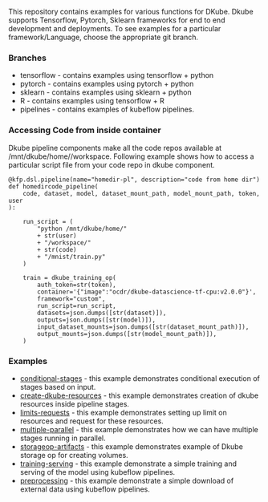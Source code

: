 This repository contains examples for various functions for DKube. Dkube supports Tensorflow, Pytorch, Sklearn frameworks for end to end development and deployments. To see examples for a particular framework/Language, choose the appropriate git branch.


### Branches

- tensorflow - contains examples using tensorflow + python
- pytorch - contains examples using pytorch + python
- sklearn - contains examples using sklearn + python
- R - contains examples using tensorflow + R
- pipelines - contains examples of kubeflow pipelines. 


### Accessing Code from inside container
Dkube pipeline components make all the code repos available at /mnt/dkube/home//workspace. Following example shows how to access a particular script file from your code repo in dkube component.

```python3
@kfp.dsl.pipeline(name="homedir-pl", description="code from home dir")
def homedircode_pipeline(
    code, dataset, model, dataset_mount_path, model_mount_path, token, user
):

    run_script = (
        "python /mnt/dkube/home/"
        + str(user)
        + "/workspace/"
        + str(code)
        + "/mnist/train.py"
    )

    train = dkube_training_op(
        auth_token=str(token),
        container='{"image":"ocdr/dkube-datascience-tf-cpu:v2.0.0"}',
        framework="custom",
        run_script=run_script,
        datasets=json.dumps([str(dataset)]),
        outputs=json.dumps([str(model)]),
        input_dataset_mounts=json.dumps([str(dataset_mount_path)]),
        output_mounts=json.dumps([str(model_mount_path)]),
    )
```
### Examples
- [conditional-stages](conditional-stages) - this example demonstrates conditional execution of stages based on input. 
- [create-dkube-resources](create-dkube-resources) - this example demonstrates creation of dkube resources inside pipeline stages.
- [limits-requests](limits-requests) - this example demonstrates setting up limit on resources and request for these resources.
- [multiple-parallel](multiple-parallel) -  this example demonstrates how we can have multiple stages running in parallel.
- [storageop-artifacts](storageop-artifacts)  - this example demonstrates example of Dkube storage op for creating volumes.
- [training-serving](training-serving) - this example demonstrate a simple training and serving of the model using kubeflow pipelines.
- [preprocessing](preprocessing) - this example demonstrate a simple download of external data using kubeflow pipelines.
